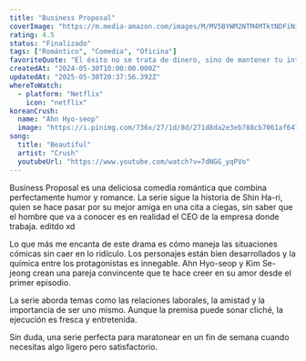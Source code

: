 ```yaml
---
title: "Business Proposal"
coverImage: "https://m.media-amazon.com/images/M/MV5BYWM2NTM4MTktNDFiNi00NTI3LThiZTgtZmJiZTQ2NzdhNDE3XkEyXkFqcGc@._V1_FMjpg_UX1000_.jpg"
rating: 4.5
status: "Finalizado"
tags: ["Romántico", "Comedia", "Oficina"]
favoriteQuote: "El éxito no se trata de dinero, sino de mantener tu integridad."
createdAt: "2024-05-30T10:00:00.000Z"
updatedAt: "2025-05-30T20:37:56.392Z"
whereToWatch:
  - platform: "Netflix"
    icon: "netflix"
koreanCrush:
  name: "Ahn Hyo-seop"
  image: "https://i.pinimg.com/736x/27/1d/8d/271d8da2e3eb788cb7061af64705a7d8.jpg"
song:
  title: "Beautiful"
  artist: "Crush"
  youtubeUrl: "https://www.youtube.com/watch?v=7dNGG_yqPVo"
---
```



Business Proposal es una deliciosa comedia romántica que combina perfectamente humor y romance. La serie sigue la historia de Shin Ha-ri, quien se hace pasar por su mejor amiga en una cita a ciegas, sin saber que el hombre que va a conocer es en realidad el CEO de la empresa donde trabaja. editdo xd

Lo que más me encanta de este drama es cómo maneja las situaciones cómicas sin caer en lo ridículo. Los personajes están bien desarrollados y la química entre los protagonistas es innegable. Ahn Hyo-seop y Kim Se-jeong crean una pareja convincente que te hace creer en su amor desde el primer episodio.

La serie aborda temas como las relaciones laborales, la amistad y la importancia de ser uno mismo. Aunque la premisa puede sonar cliché, la ejecución es fresca y entretenida.

Sin duda, una serie perfecta para maratonear en un fin de semana cuando necesitas algo ligero pero satisfactorio.

